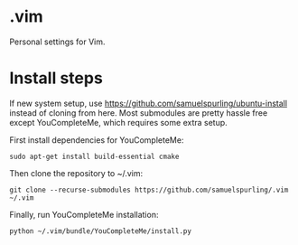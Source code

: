 # .vim

Personal settings for Vim.

# Install steps
If new system setup, use https://github.com/samuelspurling/ubuntu-install instead of cloning from here.
Most submodules are pretty hassle free except YouCompleteMe, which requires some extra setup.

First install dependencies for YouCompleteMe:
```
sudo apt-get install build-essential cmake
```

Then clone the repository to ~/.vim:
```
git clone --recurse-submodules https://github.com/samuelspurling/.vim ~/.vim
```

Finally, run YouCompleteMe installation:
```
python ~/.vim/bundle/YouCompleteMe/install.py
```
